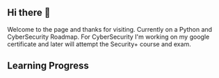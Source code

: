## Hi there 👋
Welcome to the page and thanks for visiting.
Currently on a Python and CyberSecurity Roadmap.
For CyberSecurity I'm working on my google certificate and later will attempt the Security+ course and exam.


## Learning Progress


<!--
**kmpa29/kmpa29** is a ✨ _special_ ✨ repository because its `README.md` (this file) appears on your GitHub profile.

Here are some ideas to get you started:

- 🔭 I’m currently working on ...
- 🌱 I’m currently learning ...
- 👯 I’m looking to collaborate on ...
- 🤔 I’m looking for help with ...
- 💬 Ask me about ...
- 📫 How to reach me: ...
- 😄 Pronouns: ...
- ⚡ Fun fact: ...
-->
